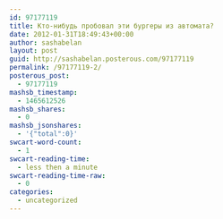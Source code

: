 ```yaml
---
id: 97177119
title: Кто-нибудь пробовал эти бургеры из автомата?
date: 2012-01-31T18:49:43+00:00
author: sashabelan
layout: post
guid: http://sashabelan.posterous.com/97177119
permalink: /97177119-2/
posterous_post:
  - 97177119
mashsb_timestamp:
  - 1465612526
mashsb_shares:
  - 0
mashsb_jsonshares:
  - '{"total":0}'
swcart-word-count:
  - 1
swcart-reading-time:
  - less then a minute
swcart-reading-time-raw:
  - 0
categories:
  - uncategorized
---
```

[](http://instagr.am/p/mk9G2/)
